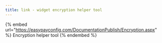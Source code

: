 ```yaml
---
title: link - widget encryption helper tool
---
```


{% embed url="https://easypayconfig.com/DocumentationPublish/Encryption.aspx" %}
Encryption helper tool
{% endembed %}
